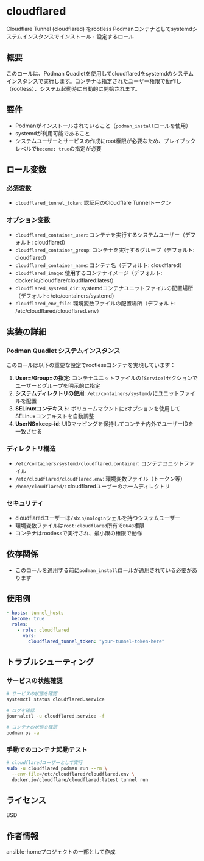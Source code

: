 # cloudflared

Cloudflare Tunnel (cloudflared) をrootless Podmanコンテナとしてsystemdシステムインスタンスでインストール・設定するロール

## 概要

このロールは、Podman Quadletを使用してcloudflaredをsystemdのシステムインスタンスで実行します。コンテナは指定されたユーザー権限で動作し（rootless）、システム起動時に自動的に開始されます。

## 要件

- Podmanがインストールされていること（`podman_install`ロールを使用）
- systemdが利用可能であること
- システムユーザーとサービスの作成にroot権限が必要なため、プレイブックレベルで`become: true`の指定が必要

## ロール変数

### 必須変数
- `cloudflared_tunnel_token`: 認証用のCloudflare Tunnelトークン

### オプション変数
- `cloudflared_container_user`: コンテナを実行するシステムユーザー（デフォルト: cloudflared）
- `cloudflared_container_group`: コンテナを実行するグループ（デフォルト: cloudflared）
- `cloudflared_container_name`: コンテナ名（デフォルト: cloudflared）
- `cloudflared_image`: 使用するコンテナイメージ（デフォルト: docker.io/cloudflare/cloudflared:latest）
- `cloudflared_systemd_dir`: systemdコンテナユニットファイルの配置場所（デフォルト: /etc/containers/systemd）
- `cloudflared_env_file`: 環境変数ファイルの配置場所（デフォルト: /etc/cloudflared/cloudflared.env）

## 実装の詳細

### Podman Quadlet システムインスタンス

このロールは以下の重要な設定でrootlessコンテナを実現しています：

1. **User=/Group=の指定**: コンテナユニットファイルの`[Service]`セクションでユーザーとグループを明示的に指定
2. **システムディレクトリの使用**: `/etc/containers/systemd/`にユニットファイルを配置
3. **SELinuxコンテキスト**: ボリュームマウントに`z`オプションを使用してSELinuxコンテキストを自動調整
4. **UserNS=keep-id**: UIDマッピングを保持してコンテナ内外でユーザーIDを一致させる

### ディレクトリ構造

- `/etc/containers/systemd/cloudflared.container`: コンテナユニットファイル
- `/etc/cloudflared/cloudflared.env`: 環境変数ファイル（トークン等）
- `/home/cloudflared/`: cloudflaredユーザーのホームディレクトリ

### セキュリティ

- cloudflaredユーザーは`/sbin/nologin`シェルを持つシステムユーザー
- 環境変数ファイルは`root:cloudflared`所有で`0640`権限
- コンテナはrootlessで実行され、最小限の権限で動作

## 依存関係

- このロールを適用する前に`podman_install`ロールが適用されている必要があります

## 使用例

```yaml
- hosts: tunnel_hosts
  become: true
  roles:
    - role: cloudflared
      vars:
        cloudflared_tunnel_token: "your-tunnel-token-here"
```

## トラブルシューティング

### サービスの状態確認
```bash
# サービスの状態を確認
systemctl status cloudflared.service

# ログを確認
journalctl -u cloudflared.service -f

# コンテナの状態を確認
podman ps -a
```

### 手動でのコンテナ起動テスト
```bash
# cloudflaredユーザーとして実行
sudo -u cloudflared podman run --rm \
  --env-file=/etc/cloudflared/cloudflared.env \
  docker.io/cloudflare/cloudflared:latest tunnel run
```

## ライセンス

BSD

## 作者情報

ansible-homeプロジェクトの一部として作成